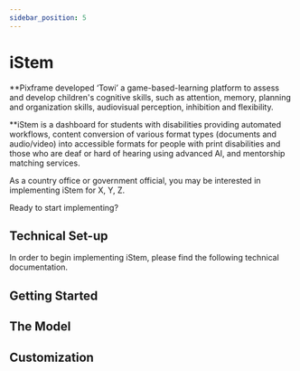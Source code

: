 ```yaml
---
sidebar_position: 5
---
```


# iStem

**Pixframe developed ‘Towi’ a  game-based-learning platform to assess and develop children's cognitive skills, such as attention, memory, planning and organization skills, audiovisual perception, inhibition and flexibility.

**iStem is a dashboard for students with disabilities providing automated workflows, content conversion of various format types (documents and audio/video) into accessible formats for people with print disabilities and those who are deaf or hard of hearing using advanced AI, and mentorship matching services.

As a country office or government official, you may be interested in implementing iStem for X, Y, Z.

Ready to start implementing?

## Technical Set-up

In order to begin implementing iStem, please find the following technical documentation.

## Getting Started

## The Model

## Customization 

